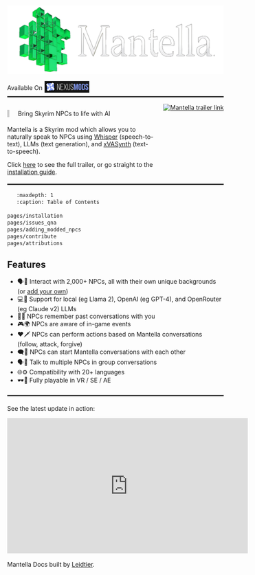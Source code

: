 ![Mantella Banner](./_static/img/mantella_banner.png)

<div style="display: flex; align-items: center;">
  <div style="flex: none; white-space: nowrap; text-align: right; padding-right: 5px;">
    Available On
  </div>
  <div>
    <a href="https://www.nexusmods.com/skyrimspecialedition/mods/98631" target="_blank">
      <img src="./_static/img/nexus_mods_link.png" alt="Nexus banner that links to Mantella" style="max-width:25%;height:auto;">
    </a>
  </div>
</div> 

<hr style="border: 1px solid #505050; margin-top: 5px; margin-bottom: 15px;">

<div style="display: flex; align-items: top; justify-content: space-between; gap: 20px;">
  <div style="flex-grow: 1;">
  <div style="margin-bottom: 20px; padding-left: 20px; border-left: 5px solid #ccc;">

   Bring Skyrim NPCs to life with AI
   </div>
   <p>
    Mantella is a Skyrim mod which allows you to naturally speak to NPCs using <a href="https://github.com/openai/whisper" target="_blank" rel="noopener noreferrer">Whisper</a> (speech-to-text), LLMs (text generation), and <a href="https://github.com/DanRuta/xVA-Synth" target="_blank" rel="noopener noreferrer">xVASynth</a> (text-to-speech). 
    </p> 
    <p>
    Click <a href="https://youtu.be/FLmbd48r2Wo?si=QLe2_E1CogpxlaS1" target="_blank" rel="noopener noreferrer">here</a> to see the full trailer, or go straight to the  <a href="./pages/installation.html">installation guide</a>.
    </p>
  </div>
  <div style="flex-shrink: 0;">
    <a href="https://youtu.be/FLmbd48r2Wo?si=QLe2_E1CogpxlaS1" target="_blank" rel="noopener noreferrer">
      <img src="./_static/img/mantella_trailer.gif" alt="Mantella trailer link" style="height: 200px; width: auto;">
    </a>
  </div>
</div>

<hr style="border: 1px solid #505050; margin-top: 5px; margin-bottom: 15px;">

```{toctree}
   :maxdepth: 1
   :caption: Table of Contents   

pages/installation
pages/issues_qna
pages/adding_modded_npcs
pages/contribute
pages/attributions
```

## Features
- 🗣️📢 Interact with 2,000+ NPCs, all with their own unique backgrounds (or [add your own](#adding-modded-npcs))
- 💻🤖 Support for local (eg Llama 2), OpenAI (eg GPT-4), and OpenRouter (eg Claude v2) LLMs
- 💬💭 NPCs remember past conversations with you
- 🎮🌍 NPCs are aware of in-game events
- ❤️🗡️ NPCs can perform actions based on Mantella conversations (follow, attack, forgive)
- 🗨️👥 NPCs can start Mantella conversations with each other
- 🗣️👥 Talk to multiple NPCs in group conversations
- 🌐⚙️ Compatibility with 20+ languages
- 🕶️🔌 Fully playable in VR / SE / AE

<hr style="border: 1px solid #505050; margin-top: 20px; margin-bottom: 20px;">

See the latest update in action:

<iframe width="560" height="315" src="https://www.youtube.com/embed/UtvVn1TvNnA?si=SyGwwmgWXVjj9AK_" title="YouTube video player" frameborder="0" allow="accelerometer; autoplay; clipboard-write; encrypted-media; gyroscope; picture-in-picture; web-share" allowfullscreen></iframe>
<br>

Mantella Docs built by [Leidtier](https://github.com/Leidtier/MantellaDocs).